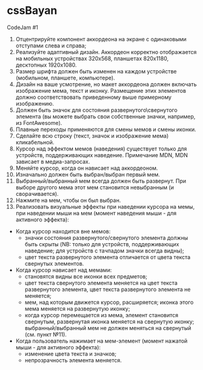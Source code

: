 # cssBayan
CodeJam #1

1. Отцентрируйте компонент аккордеона на экране с одинаковыми отступами слева и справа;
2. Реализуйте адаптивный дизайн. Аккордеон корректно отображается на мобильных устройствах 320х568, планшетах 820х1180, десктопных 1920х1080.
3. Размер шрифта должен быть изменен на каждом устройстве (мобильном, планшете, компьютере).
4. Дизайн на ваше усмотрение, но макет аккордеона должен включать изображение мема, текст и иконку. Размещение этих элементов должно соответствовать приведенному выше примерному изображению.
5. Должен быть значок для состояния развернутого\свернутого элемента (вы можете выбрать свои собственные значки, например, из FontAwesome).
6. Плавные переходы применяются для смены мемов и смены иконки.
7. Сделайте всю строку (текст, значок и изображение мема) кликабельной.
8. Курсор над эффектом мемов (наведения) существует только для устройств, поддерживающих наведение. Примечание MDN, MDN зависает в медиа-запросах.
9. Меняйте курсор, когда он нависает над аккордеоном.
10. Изначально должен быть выбран/выбран первый мем.
11. Выбранный/выбранный мем всегда должен быть развернут. При выборе другого мема этот мем становится невыбранным (и сворачивается).
12. Нажмите на мем, чтобы он был выбран.
13. Реализовать визуальные эффекты при наведении курсора на мемы, при наведении мыши на мем (момент наведения мыши - для активного эффекта):
 - Когда курсор находится вне мемов:
   * значки состояния развернутого/свернутого элемента должны быть скрыты (NB: только для устройств, поддерживающих наведение; для устройств с тачпадом значки всегда видны);
   * цвет текста развернутого элемента отличается от цвета текста свернутых элементов.
 - Когда курсор нависает над мемами:
   * становятся видны все иконки всех предметов;
   * цвет текста свернутого элемента меняется на цвет текста развернутого элемента, цвет текста развернутого элемента не меняется;
   * мем, над которым движется курсор, расширяется; иконка этого мема меняется на развернутую иконку;
   * когда курсор перемещается из мема, элемент становится свернутым, развернутая иконка меняется на свернутую иконку; выбранный/выбранный мем не должен меняться на свернутый (см. пункт №11).
 - Когда пользователь нажимает на мем-элемент (момент нажатой мыши - для активного эффекта):
   * изменение цвета текста и значков;
   * непрозрачность элемента меняется.
